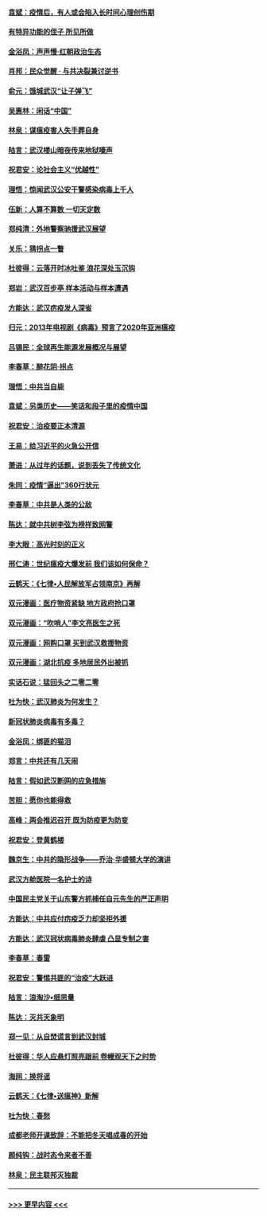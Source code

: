#### [袁斌：疫情后，有人或会陷入长时间心理创伤期](../pages/nsc993/n11901514.md?t=02282302) 
#### [有特异功能的侄子 所见所做](../pages/nsc993/n11901154.md?t=02282302) 
#### [金浴凤：声声慢‧红朝政治生态](../pages/nsc993/n11899553.md?t=02282302) 
#### [肖邦：民众觉醒 · 与共决裂兼讨逆书](../pages/nsc993/n11898435.md?t=02282302) 
#### [俞元：饿城武汉“让子弹飞”](../pages/nsc993/n11898344.md?t=02282302) 
#### [吴惠林：闲话“中国”](../pages/nsc993/n11898182.md?t=02282302) 
#### [林泉：谋瘟疫害人失手葬自身](../pages/nsc993/n11897892.md?t=02282302) 
#### [陆言：武汉楼山暗夜传来地狱嚎声](../pages/nsc993/n11897033.md?t=02282302) 
#### [祝君安：论社会主义“优越性”](../pages/nsc993/n11897005.md?t=02282302) 
#### [理悟：惊闻武汉公安干警感染病毒上千人](../pages/nsc993/n11896947.md?t=02282302) 
#### [伍新：人算不算数 一切天定数](../pages/nsc993/n11893372.md?t=02282302) 
#### [郑纯清：外地警察驰援武汉展望](../pages/nsc993/n11893115.md?t=02282302) 
#### [关乐：猜拐点一瞥](../pages/nsc993/n11893020.md?t=02282302) 
#### [杜彼得：云落开时冰吐鉴 浪花深处玉沉钩](../pages/nsc993/n11892107.md?t=02282302) 
#### [郑岩：武汉百步亭 样本活动与样本遭遇](../pages/nsc993/n11892310.md?t=02282302) 
#### [方能达：武汉疠疫发人深省](../pages/nsc993/n11891376.md?t=02282302) 
#### [归元：2013年电视剧《病毒》预言了2020年亚洲瘟疫](../pages/nsc993/n11891126.md?t=02282302) 
#### [吕锡民：全球再生能源发展概况与展望](../pages/nsc993/n11890613.md?t=02282302) 
#### [李春草：醉花阴·拐点](../pages/nsc993/n11890567.md?t=02282302) 
#### [理悟：中共当自毙](../pages/nsc993/n11890559.md?t=02282302) 
#### [袁斌：另类历史——笑话和段子里的疫情中国](../pages/nsc993/n11889243.md?t=02282302) 
#### [祝君安：治疫要正本清源](../pages/nsc993/n11889085.md?t=02282302) 
#### [王易：给习近平的火急公开信](../pages/nsc993/n11888225.md?t=02282302) 
#### [萧进：从过年的话题，说到丢失了传统文化](../pages/nsc993/n11887732.md?t=02282302) 
#### [朱同：疫情“逼出”360行状元](../pages/nsc993/n11887678.md?t=02282302) 
#### [李春草：中共是人类的公敌](../pages/nsc993/n11887656.md?t=02282302) 
#### [陈达：就中共树李弦为榜样致网警](../pages/nsc993/n11887625.md?t=02282302) 
#### [李大眼：高光时刻的正义](../pages/nsc993/n11887585.md?t=02282302) 
#### [邢仁涛：世纪瘟疫大爆发前 我们该如何保命？](../pages/nsc993/n11887535.md?t=02282302) 
#### [云鹤天：《七律▪人民解放军占领南京》再解](../pages/nsc993/n11887524.md?t=02282302) 
#### [双元漫画：医疗物资紧缺 地方政府抢口罩](../pages/nsc993/n11884744.md?t=02282302) 
#### [双元漫画：“吹哨人”李文亮医生之死](../pages/nsc993/n11884705.md?t=02282302) 
#### [双元漫画：网购口罩 买到武汉救援物资](../pages/nsc993/n11884670.md?t=02282302) 
#### [双元漫画：湖北抗疫 多地居民外出被抓](../pages/nsc993/n11884643.md?t=02282302) 
#### [实话石说：猛回头之二零二零](../pages/nsc993/n11883968.md?t=02282302) 
#### [吐为快：武汉肺炎为何发生？](../pages/nsc993/n11882180.md?t=02282302) 
#### [新冠状肺炎病毒有多毒？](../pages/nsc993/n11881790.md?t=02282302) 
#### [金浴凤：绑匪的猫泪](../pages/nsc993/n11880664.md?t=02282302) 
#### [郑言：中共还有几天闹](../pages/nsc993/n11880645.md?t=02282302) 
#### [陆言：假如武汉断网的应急措施](../pages/nsc993/n11880619.md?t=02282302) 
#### [苦胆：愿你也能得救](../pages/nsc993/n11880601.md?t=02282302) 
#### [高峰：两会推迟召开  既为防疫更为防变](../pages/nsc993/n11879977.md?t=02282302) 
#### [祝君安：登黄鹤楼](../pages/nsc993/n11880583.md?t=02282302) 
#### [魏京生：中共的隐形战争——乔治‧华盛顿大学的演讲](../pages/nsc993/n11879765.md?t=02282302) 
#### [武汉方舱医院一名护士的诗](../pages/nsc993/n11878480.md?t=02282302) 
#### [中国民主党关于山东警方抓捕任自元先生的严正声明](../pages/nsc993/n11877506.md?t=02282302) 
#### [方能达：中共应付疠疫乏力却坚拒外援](../pages/nsc993/n11877497.md?t=02282302) 
#### [方能达：武汉冠状病毒肺炎肆虐 凸显专制之害](../pages/nsc993/n11877475.md?t=02282302) 
#### [李春草：春雷](../pages/nsc993/n11876287.md?t=02282302) 
#### [祝君安：警惕共匪的“治疫”大跃进](../pages/nsc993/n11876084.md?t=02282302) 
#### [陆言：浪淘沙•细思量](../pages/nsc993/n11876071.md?t=02282302) 
#### [陈达：灭共天象明](../pages/nsc993/n11876063.md?t=02282302) 
#### [郑一见：从自焚谎言到武汉封城](../pages/nsc993/n11875621.md?t=02282302) 
#### [杜彼得：华人应悬灯照亮跟前 卷幔观天下之时势](../pages/nsc993/n11874822.md?t=02282302) 
#### [海网：换将谣](../pages/nsc993/n11873712.md?t=02282302) 
#### [云鹤天：《七律▪送瘟神》新解](../pages/nsc993/n11873598.md?t=02282302) 
#### [吐为快：春愁](../pages/nsc993/n11872801.md?t=02282302) 
#### [成都老师开课致辞：不能把冬天唱成春的开始](../pages/nsc993/n11872653.md?t=02282302) 
#### [颜纯钩：战时态令来者不善](../pages/nsc993/n11872011.md?t=02282302) 
#### [林泉：民主联邦灭独裁](../pages/nsc993/n11870998.md?t=02282302) 

----
#### [ >>> 更早内容 <<< ](../indexes/nsc993-earlier.md)
